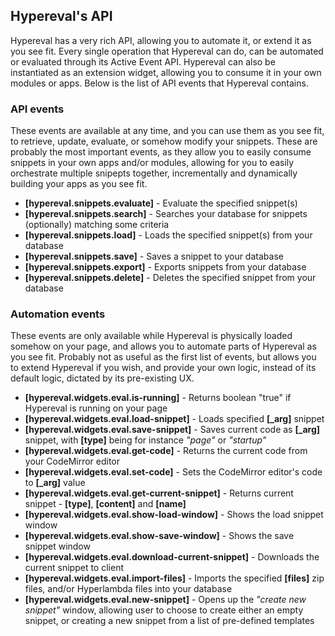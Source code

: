 ## Hypereval's API

Hypereval has a very rich API, allowing you to automate it, or extend it as you see fit. Every single operation
that Hypereval can do, can be automated or evaluated through its Active Event API. Hypereval can also be
instantiated as an extension widget, allowing you to consume it in your own modules or apps. Below is the
list of API events that Hypereval contains.

### API events

These events are available at any time, and you can use them as you see fit, to retrieve, update, evaluate, or
somehow modify your snippets. These are probably the most important events, as they allow you to easily consume
snippets in your own apps and/or modules, allowing for you to easily orchestrate multiple snipepts together,
incrementally and dynamically building your apps as you see fit.

* __[hypereval.snippets.evaluate]__ - Evaluate the specified snippet(s)
* __[hypereval.snippets.search]__ - Searches your database for snippets (optionally) matching some criteria
* __[hypereval.snippets.load]__ - Loads the specified snippet(s) from your database
* __[hypereval.snippets.save]__ - Saves a snippet to your database
* __[hypereval.snippets.export]__ - Exports snippets from your database
* __[hypereval.snippets.delete]__ - Deletes the specified snippet from your database

### Automation events

These events are only available while Hypereval is physically loaded somehow on your page, and allows you to
automate parts of Hypereval as you see fit. Probably not as useful as the first list of events, but allows you
to extend Hypereval if you wish, and provide your own logic, instead of its default logic, dictated by its
pre-existing UX.

* __[hypereval.widgets.eval.is-running]__ - Returns boolean "true" if Hypereval is running on your page
* __[hypereval.widgets.eval.load-snippet]__ - Loads specified __[\_arg]__ snippet
* __[hypereval.widgets.eval.save-snippet]__ - Saves current code as __[\_arg]__ snippet, with __[type]__ being for instance _"page"_ or _"startup"_
* __[hypereval.widgets.eval.get-code]__ - Returns the current code from your CodeMirror editor
* __[hypereval.widgets.eval.set-code]__ - Sets the CodeMirror editor's code to __[\_arg]__ value
* __[hypereval.widgets.eval.get-current-snippet]__ - Returns current snippet - __[type]__, __[content]__ and __[name]__
* __[hypereval.widgets.eval.show-load-window]__ - Shows the load snippet window
* __[hypereval.widgets.eval.show-save-window]__ - Shows the save snippet window
* __[hypereval.widgets.eval.download-current-snippet]__ - Downloads the current snippet to client
* __[hypereval.widgets.eval.import-files]__ - Imports the specified __[files]__ zip files, and/or Hyperlambda files into your database
* __[hypereval.widgets.eval.new-snippet]__ - Opens up the _"create new snippet"_ window, allowing user to choose to create either an empty snippet, or creating a new snippet from a list of pre-defined templates
